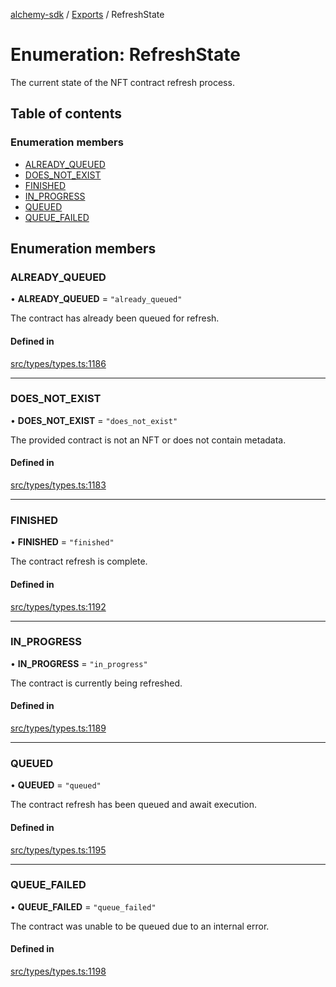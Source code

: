 [alchemy-sdk](../README.md) / [Exports](../modules.md) / RefreshState

# Enumeration: RefreshState

The current state of the NFT contract refresh process.

## Table of contents

### Enumeration members

- [ALREADY\_QUEUED](RefreshState.md#already_queued)
- [DOES\_NOT\_EXIST](RefreshState.md#does_not_exist)
- [FINISHED](RefreshState.md#finished)
- [IN\_PROGRESS](RefreshState.md#in_progress)
- [QUEUED](RefreshState.md#queued)
- [QUEUE\_FAILED](RefreshState.md#queue_failed)

## Enumeration members

### ALREADY\_QUEUED

• **ALREADY\_QUEUED** = `"already_queued"`

The contract has already been queued for refresh.

#### Defined in

[src/types/types.ts:1186](https://github.com/alchemyplatform/alchemy-sdk-js/blob/0c05b32/src/types/types.ts#L1186)

___

### DOES\_NOT\_EXIST

• **DOES\_NOT\_EXIST** = `"does_not_exist"`

The provided contract is not an NFT or does not contain metadata.

#### Defined in

[src/types/types.ts:1183](https://github.com/alchemyplatform/alchemy-sdk-js/blob/0c05b32/src/types/types.ts#L1183)

___

### FINISHED

• **FINISHED** = `"finished"`

The contract refresh is complete.

#### Defined in

[src/types/types.ts:1192](https://github.com/alchemyplatform/alchemy-sdk-js/blob/0c05b32/src/types/types.ts#L1192)

___

### IN\_PROGRESS

• **IN\_PROGRESS** = `"in_progress"`

The contract is currently being refreshed.

#### Defined in

[src/types/types.ts:1189](https://github.com/alchemyplatform/alchemy-sdk-js/blob/0c05b32/src/types/types.ts#L1189)

___

### QUEUED

• **QUEUED** = `"queued"`

The contract refresh has been queued and await execution.

#### Defined in

[src/types/types.ts:1195](https://github.com/alchemyplatform/alchemy-sdk-js/blob/0c05b32/src/types/types.ts#L1195)

___

### QUEUE\_FAILED

• **QUEUE\_FAILED** = `"queue_failed"`

The contract was unable to be queued due to an internal error.

#### Defined in

[src/types/types.ts:1198](https://github.com/alchemyplatform/alchemy-sdk-js/blob/0c05b32/src/types/types.ts#L1198)
